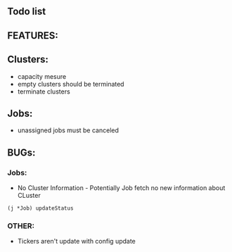 ## Todo list

## FEATURES:

## Clusters:
* capacity mesure
* empty clusters should be terminated
* terminate clusters

## Jobs:
* unassigned jobs must be canceled

## BUGs:
### Jobs:
* No Cluster Information - Potentially Job fetch no new information about CLuster
```golang
(j *Job) updateStatus
```

### OTHER:
* Tickers aren't update with config update
